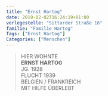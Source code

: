 ```yaml
---
title: "Ernst Hartog"
date: 2019-02-02T16:24:19+01:00
verlegestelle: "Sittarder Straße 16"
familie: "Familie Hartog"
Tags: ["Ernst Hartog"]
Categories: ["Menschen"]
---
```


> HIER WOHNTE  
> **ERNST HARTOG**  
> JG. 1928  
> FLUCHT 1939  
> BELGIEN / FRANKREICH  
> MIT HILFE ÜBERLEBT  